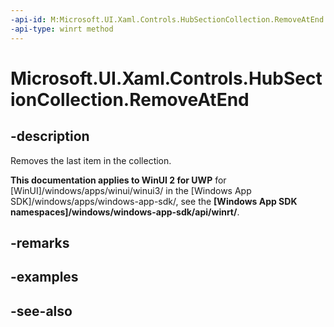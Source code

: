 ```yaml
---
-api-id: M:Microsoft.UI.Xaml.Controls.HubSectionCollection.RemoveAtEnd
-api-type: winrt method
---
```


<!-- Method syntax
public void RemoveAtEnd()
-->

# Microsoft.UI.Xaml.Controls.HubSectionCollection.RemoveAtEnd

## -description
Removes the last item in the collection.

**This documentation applies to WinUI 2 for UWP** for [WinUI]/windows/apps/winui/winui3/ in the [Windows App SDK]/windows/apps/windows-app-sdk/, see the **[Windows App SDK namespaces]/windows/windows-app-sdk/api/winrt/**.

## -remarks

## -examples

## -see-also
